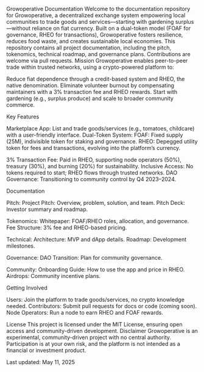 Growoperative Documentation
Welcome to the documentation repository for Growoperative, a decentralized exchange system empowering local communities to trade goods and services—starting with gardening surplus—without reliance on fiat currency. Built on a dual-token model (FOAF for governance, RHEO for transactions), Growoperative fosters resilience, reduces food waste, and creates sustainable local economies.
This repository contains all project documentation, including the pitch, tokenomics, technical roadmap, and governance plans. Contributions are welcome via pull requests.
Mission
Growoperative enables peer-to-peer trade within trusted networks, using a crypto-powered platform to:

Reduce fiat dependence through a credit-based system and RHEO, the native denomination.
Eliminate volunteer burnout by compensating maintainers with a 3% transaction fee and RHEO rewards.
Start with gardening (e.g., surplus produce) and scale to broader community commerce.

Key Features

Marketplace App: List and trade goods/services (e.g., tomatoes, childcare) with a user-friendly interface.
Dual-Token System:
FOAF: Fixed supply (25M), indivisible token for staking and governance.
RHEO: Depegged utility token for fees and transactions, evolving into the platform’s currency.


3% Transaction Fee: Paid in RHEO, supporting node operators (50%), treasury (30%), and burning (20%) for sustainability.
Inclusive Access: No tokens required to start; RHEO flows through trusted networks.
DAO Governance: Transitioning to community control by Q4 2023–2024.

Documentation

Pitch:
Project Pitch: Overview, problem, solution, and team.
Pitch Deck: Investor summary and roadmap.


Tokenomics:
Whitepaper: FOAF/RHEO roles, allocation, and governance.
Fee Structure: 3% fee and RHEO-based pricing.


Technical:
Architecture: MVP and dApp details.
Roadmap: Development milestones.


Governance:
DAO Transition: Plan for community governance.


Community:
Onboarding Guide: How to use the app and price in RHEO.
Airdrops: Community incentive plans.



Getting Involved

Users: Join the platform to trade goods/services, no crypto knowledge needed.
Contributors: Submit pull requests for docs or code (coming soon).
Node Operators: Run a node to earn RHEO and FOAF rewards.

License
This project is licensed under the MIT License, ensuring open access and community-driven development.
Disclaimer
Growoperative is an experimental, community-driven project with no central authority. Participation is at your own risk, and the platform is not intended as a financial or investment product.

Last updated: May 11, 2025
